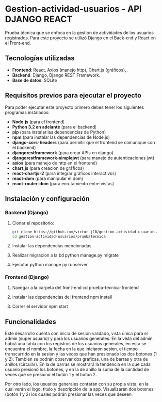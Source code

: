 # Gestion-actividad-usuarios - API DJANGO REACT
Prueba técnica que se enfoca en la gestión de actividades de los usuarios registrados. Para este proyecto se utilizó Django en el Back-end y React en el Front-end.

## Tecnologías utilizadas

- **Frontend**: React, Axios (manejo http), Chart.js (gráficos), .
- **Backend**: Django, Django REST Framework.
- **Base de datos**: SQLite

## Requisitos previos para ejecutar el proyecto

Para poder ejecutar este proyecto primero debes tener los siguientes programas instalados:

- **Node.js** (para el frontend)
- **Python 3.2 en adelante** (para el backend)
- **pip** (para instalar las dependencias de Python)
- **npm** (para instalar las dependencias de Node.js)
- **django-cors-headers** (para permitir que el frontend se comunique con el backend)
- **djangorestframework** (para crear APIs en django)
- **djangorestframework-simplejwt** (para manejo de autenticaciones jwt)
- **axios** (para manejo de http en el frontend)
- **chart.js** (para creacion de gráficos)
- **react-chartjs-2** (para integrar gráficos interactivos)
- **react-dom** (para manipular el dom)
- **react-router-dom** (para enrutamiento entre vistas)


## Instalación y configuración
### Backend (Django)

1. Clonar el repositorio:
   ```bash
   git clone https://github.com/victor-j10/gestion-actividad-usuarios.git
   cd gestion-actividad-usuarios/pruebatecnica
   
2. Instalar las dependencias mencionadas

3. Realizar migracion a la bd
   python manage.py migrate

4. Ejecutar
   python manage.py runserver

### Frontend (Django)
1. Navegar a la carpeta del front-end
   cd prueba-tecnica-frontend

2. Instalar las dependencias del frontend
   npm install

3. Correr el servidor
   npm start

## Funcionalidades
Este desarrollo cuenta con inicio de sesion validado, vista única para el admin (super usuario) y para los usuarios generales. En la vista del admin habrá una tabla con los registros de los usuarios generales, en esta se encuentra el nombre, la fecha en la que iniciaron sesion, el tiempo transcurrido en la sesion y las veces que han presionado los dos botones (1 y 2).
También se podrán observar dos gráficas, una de barras y otra de anillos (circular). En la de barras se mostrará la tendencia en la que cada usuario presionó los botones, y en la de anillo la suma de la cantidad de veces que se presionó el botón 1 y el botón 2.

Por otro lado, los usuarios generales contarán con su propia vista, en la cual verán el logo, titulo y descripción de la app. Visualizarán dos botones (botón 1 y 2) los cuales podrán presionar las veces que deseen.
